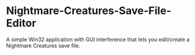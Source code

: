 # Nightmare-Creatures-Save-File-Editor
A simple Win32 application with GUI interference that lets you edit/create a Nightmare Creatures save file.
